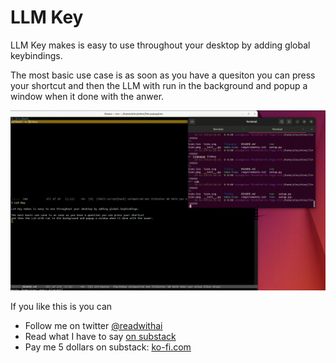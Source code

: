 # LLM Key

LLM Key makes is easy to use throughout your desktop by adding global keybindings.

The most basic use case is as soon as you have a quesiton you can press your shortcut
and then the LLM with run in the background and popup a window when it done with the anwer.

![How to use LLM Key](./demo.gif)


If you like this is you can


* Follow me on twitter <a href="https://x.com/readwithai">@readwithai</a></li>
* Read what I have to say <a href="https://readwithai.substack.com">on substack</a></li>
* Pay me 5 dollars on substack: <a href="https://ko-fi.com/readwithai">ko-fi.com</a></li>
